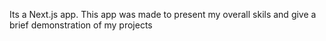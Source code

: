 <!-- @format -->

Its a Next.js app. This app was made to present my overall skils and
give a brief demonstration of my projects

